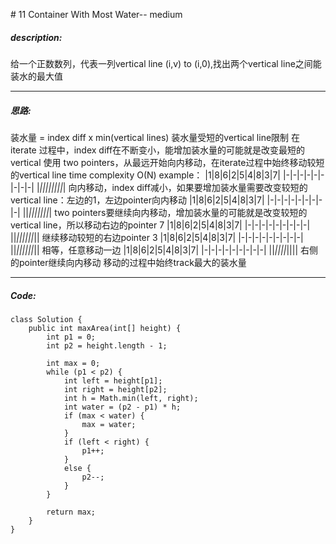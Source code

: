 \# 11 Container With Most Water-- medium
##### description:
给一个正数数列，代表一列vertical line (i,v) to (i,0),找出两个vertical line之间能装水的最大值
****************
##### 思路:
装水量 = index diff x min(vertical lines)
装水量受短的vertical line限制
在iterate 过程中，index diff在不断变小，能增加装水量的可能就是改变最短的vertical
使用 two pointers，从最远开始向内移动，在iterate过程中始终移动较短的vertical line
time complexity O(N)
example：
|1|8|6|2|5|4|8|3|7|
|-|-|-|-|-|-|-|-|-|
|*||||||||*|
向内移动，index diff减小，如果要增加装水量需要改变较短的vertical line：左边的1，左边pointer向内移动
|1|8|6|2|5|4|8|3|7|
|-|-|-|-|-|-|-|-|-|
||*|||||||*|
two pointers要继续向内移动，增加装水量的可能就是改变较短的vertical line，所以移动右边的pointer 7
|1|8|6|2|5|4|8|3|7|
|-|-|-|-|-|-|-|-|-|
||*||||||*||
继续移动较短的右边pointer 3
|1|8|6|2|5|4|8|3|7|
|-|-|-|-|-|-|-|-|-|
||*||||||*||
相等，任意移动一边
|1|8|6|2|5|4|8|3|7|
|-|-|-|-|-|-|-|-|-|
||*||||*||||
右侧的pointer继续向内移动
移动的过程中始终track最大的装水量
**********
##### Code:
```
class Solution {
    public int maxArea(int[] height) {
        int p1 = 0;
        int p2 = height.length - 1;

        int max = 0;
        while (p1 < p2) {
            int left = height[p1];
            int right = height[p2];
            int h = Math.min(left, right);
            int water = (p2 - p1) * h;
            if (max < water) {
                max = water;
            }
            if (left < right) {
                p1++;
            }
            else {
                p2--;
            }
        }

        return max;
    }
}
```
